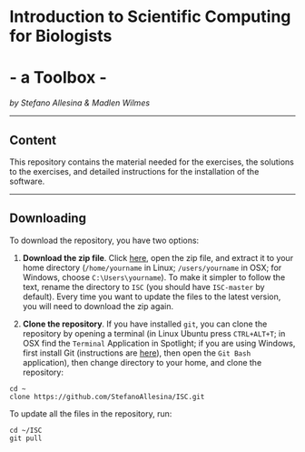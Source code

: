 # Introduction to Scientific Computing for Biologists
# - a Toolbox -
*by Stefano Allesina &amp; Madlen Wilmes*

*****

## Content

This repository contains the material needed for the exercises, the solutions to the exercises, and detailed instructions for the installation of the software.


*****
## Downloading

To download the repository, you have two options:

1. **Download the zip file**.
Click [here](https://github.com/StefanoAllesina/ISC/archive/master.zip), open the zip file, and extract it to your home directory (`/home/yourname` in Linux; `/users/yourname` in OSX; for Windows, choose `C:\Users\yourname`). To make it simpler to follow the text, rename the directory to `ISC` (you should have `ISC-master` by default). Every time you want to update the files to the latest version, you will need to download the zip again.

2. **Clone the repository**. If you have installed `git`, you can clone the repository by opening a terminal (in Linux Ubuntu press `CTRL+ALT+T`; in OSX find the `Terminal` Application in Spotlight; if you are using Windows, first install Git (instructions are [here](myfile)), then open the `Git Bash` application), then change directory to your home, and clone the repository:
```
cd ~
clone https://github.com/StefanoAllesina/ISC.git
```
To update all the files in the repository, run:
```
cd ~/ISC
git pull
```

